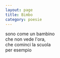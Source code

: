 ```yaml
---
layout: page
title: Bimbo
category: poesie
---
```


sono come un bambino  
che non vede l'ora,  
che cominci la scuola  
per esempio  
